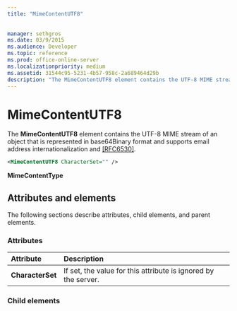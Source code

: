 ```yaml
---
title: "MimeContentUTF8"
 
 
manager: sethgros
ms.date: 03/9/2015
ms.audience: Developer
ms.topic: reference
ms.prod: office-online-server
ms.localizationpriority: medium
ms.assetid: 31544c95-5231-4b57-958c-2a689464d29b
description: "The MimeContentUTF8 element contains the UTF-8 MIME stream of an object that is represented in base64Binary format and supports email address internationalization and [RFC6530]."
---
```


# MimeContentUTF8

The **MimeContentUTF8** element contains the UTF-8 MIME stream of an object that is represented in base64Binary format and supports email address internationalization and [[RFC6530]](http://www.rfc-editor.org/rfc/rfc6530.txt).
  
```XML
<MimeContentUTF8 CharacterSet="" />
```

 **MimeContentType**
## Attributes and elements

The following sections describe attributes, child elements, and parent elements.
  
### Attributes

|**Attribute**|**Description**|
|:-----|:-----|
|**CharacterSet** <br/> |If set, the value for this attribute is ignored by the server.  <br/> |
   
### Child elements

None.
  
### Parent elements

[CalendarItem](calendaritem.md) | [Contact](contact.md) | [DistributionList](distributionlist.md) | [Item](item.md) | [MeetingCancellation](meetingcancellation.md) | [MeetingMessage](meetingmessage.md) | [MeetingRequest](meetingrequest.md) | [MeetingResponse](meetingresponse.md) | [Message](message-ex15websvcsotherref.md) | [RemoveItem](removeitem.md) | [Task](task.md)
  
## Text value

A text value that represents a base64binary MIME stream is required if this element is used.
  
## Remarks

The message content goes through the following three levels of encoding before it is stored in the **MimeContentUTF8** value: 
  
1. Message text — This is the body encoding, such as iso-2022-jp for Japanese characters.
    
2. MIME stream — This is the UTF8 encoding of the message text for the **MimeContentUTF8** element, or the ASCII encoding of the message text for the [MimeContent](mimecontent.md) element. 
    
3. XML document — This is always the base64-encoded ASCII stream of the MIME stream, where characters such as '\<', which are meaningful to XML, are hidden from XML parsers.
    
Each level is independent of the level that precedes it.
  
The **MimeContentUTF8** element might contain the same data that other properties that are returned with an item contain. 
  
The schema that describes this element is located in the IIS virtual directory that hosts Exchange Web Services.
  
### Version differences

This element is available in versions of Exchange starting with build 15.00.0986.00.
  
## Element information

|**Name**|**Value**|
|:-----|:-----|
|Namespace  <br/> |https://schemas.microsoft.com/exchange/services/2006/types  <br/> |
|Schema Name  <br/> |Types schema  <br/> |
|Validation File  <br/> |Types.xsd  <br/> |
|Can be Empty  <br/> |False  <br/> |
   
## See also



- [EWS XML elements in Exchange](ews-xml-elements-in-exchange.md)


